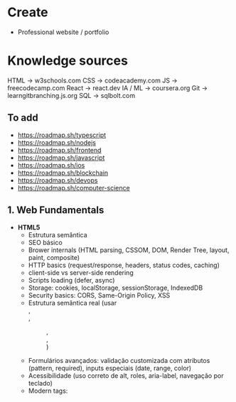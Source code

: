 # Create
- Professional website / portfolio


# Knowledge sources
HTML -> w3schools.com
CSS -> codeacademy.com
JS -> freecodecamp.com
React -> react.dev
IA / ML -> coursera.org
Git -> learngitbranching.js.org
SQL -> sqlbolt.com

## To add
- https://roadmap.sh/typescript
- https://roadmap.sh/nodejs
- https://roadmap.sh/frontend
- https://roadmap.sh/javascript
- https://roadmap.sh/ios
- https://roadmap.sh/blockchain
- https://roadmap.sh/devops
- https://roadmap.sh/computer-science

## 1. Web Fundamentals
- **HTML5**
  - Estrutura semântica
  - SEO básico
  - Brower internals (HTML parsing, CSSOM, DOM, Render Tree, layout, paint, composite)
  - HTTP basics (request/response, headers, status codes, caching)
  - client-side vs server-side rendering
  - Scripts loading (defer, async)
  - Storage: cookies, localStorage, sessionStorage, IndexedDB
  - Security basics: CORS, Same-Origin Policy, XSS
  - Estrutura semântica real (usar <main>, <aside>, <figure>, <article>, <nav>)
  - Formulários avançados: validação customizada com atributos (pattern, required), inputs especiais (date, range, color)
  - Acessibilidade (uso correto de alt, roles, aria-label, navegação por teclado)
  - Modern tags: <template>, <slot>, <dialog>, <canvas>, <svg>
  - SEO básico: meta tags, headings bem estruturados
- **CSS3**
  - SCSS / SASS / LESS
  - Tailwind CSS
  - Box model avançado (shrink/grow no flex, min/max-content, intrinsic sizing)
  - Flexbox e Grid em profundidade (layouts responsivos reais)
  - Position e z-index (stacking context, como o navegador empilha camadas)
  - Transições e animações (@keyframes, easing, performance de animações)
  - Variáveis CSS (--color) + theming (dark/light mode)
  - Pseudo-classes/pseudo-elementos avançados (:nth-of-type, :focus-within, ::before, ::after)
  - Técnicas modernas de responsividade (clamp(), min(), max())
- **JavaScript (Core / Vanilla)**
  - Tipos e escopo
  - Event loop
  - Websockets
  - Server-Sent Events (SSE)
  - Webworkers
  - Event Loop 
    - call stack
    - Web APIs
    - task queue
    - microtasks
  - Arrays
    - ⁠Array Buffer & Typed Arrays
    - ⁠Array Destructuring
    - ⁠Array Methods (map, filter & more)
  - Functions / Methods
    - Arrow Functions vs. Regular Functions
    - ⁠Async / Await
    - ⁠Bitwise Operators
    - ⁠call(), apply(), bind()
    - ⁠Callbacks
  - ⁠Canvas API
  - ⁠Clean Code Practices in JavaScript
  - ⁠Client-Side Routing
  - ⁠Closures
  - ⁠Code Splitting
  - ⁠Cross-Browser Compatibility
  - ⁠Cross-Origin Resource Sharing (CORS)
  - Currying
  - ⁠Custom Events
  - ⁠Debounce vs Throttle
  - ⁠Debouncing and Throttling
  - ⁠Deep vs. Shallow Copy
  - ⁠Design Patterns (Observer, Singleton, Factory, etc.)
  - ⁠Destructuring
  - ⁠Destructuring Assignment
  - ⁠Destructuring Nested Objects/Arrays
  - ⁠DOM Manipulation
  - ⁠Dynamic Imports
  - ⁠Dynamic Typing
  - ⁠Equality Operators (== vs ===)
  - ⁠Error Boundaries (in React.js)
  - ⁠Error Handling (Try/Catch/Throw)
  - ⁠ES6 Features (Arrow Functions, Classes, Modules, Destructuring)
  - ⁠Event Bubbling and Capturing
  - ⁠Event Delegation
  - ⁠Event Handling (addEventListener)
  - ⁠Event Loop
  - ⁠Fetch API
  - ⁠Functions
  - ⁠Generator Functions
  - ⁠Geolocation API
  - ⁠Geolocation vs Location Services
  - ⁠Global and Local Object (window, globalThis)
  - ⁠Hoisting
  - ⁠IIFE (Immediately Invoked Function Expression)
  - ⁠Inheritance (Class-based, Prototype-based)
  - ⁠Intersection Observer API
  - ⁠JavaScript Memory Management (Garbage Collection)
  - ⁠JavaScript vs ECMAScript
  - ⁠JSON (JavaScript Object Notation)
  - ⁠Lazy Loading
  - ⁠Map and Set
  - ⁠Memoization
  - ⁠Methods
  - ⁠Module Pattern
  - ⁠Modules (Import/Export)
  - ⁠MutationObserver
  - ⁠NaN (Not a Number)
  - ⁠Object
  - ⁠Object Literal Shorthand
  - ⁠Object.assign()
  - ⁠Performance Optimization
  - ⁠Polyfills
  - ⁠Promise.all()
  - ⁠Promises
  - ⁠Prototypal Inheritance
  - ⁠RegEx (Regular Expressions)
  - ⁠Scope (Function vs Block Scope)
  - ⁠Service Workers
  - ⁠Set and Map Iteration
  - ⁠Set vs Map
  - ⁠SetTimeout and SetInterval
  - ⁠Shadow DOM
  - ⁠Template Literals
  - ⁠Shadowing
  - ⁠Spread & Rest Operators
  - ⁠Strict Mode
  - ⁠SVG Manipulation
  - ⁠Web Workers & WebSockets
  - ⁠This Keyword
  - ⁠Boolean Values
  - ⁠let, var & const
  - ⁠Type Coercion vs Type Conversion
  - ⁠URL API (URLSearchParams, URL objects)
  - ⁠WeakMap & WeakSet
  - ⁠Web Animations
  - ⁠localStorage & sessionStorage
  - A. Fundamentos do JS
    - Tipos, coercion, == vs ===
    - Scope, closures, hoisting, contexto (this)
    - Prototypes, herança, classes ES6
    - Funções: declarativas, arrow, callbacks
  - B. DOM e Eventos
    - Seleção/manipulação (querySelector, classList, style)
    - Criação dinâmica (createElement, appendChild)
    - Event bubbling, capturing, delegation
    - Custom events (new CustomEvent)
  - C. Async e Browser APIs
    - setTimeout, setInterval, Promise, async/await
    - Fetch API, tratamento de erros (try/catch)
    - Web APIs: Geolocation, Clipboard, IntersectionObserver, MutationObserver
    - WebSockets / EventSource (SSE)
  - D. Patterns
    - Módulos (import/export)
    - Observer Pattern (pub/sub em vanilla)
    - Factory e Singleton com funções/classes
    - Debounce & Throttle
  - 5️⃣ Web Components & Arquitetura sem Framework
    - Custom Elements (customElements.define)
    - Shadow DOM (encapsulamento de estilo e DOM)
    - Slots e <template>
    - Como organizar componentes reutilizáveis
    - State management simples (eventos + pub/sub)
- **TypeScript**
  - Tipagem estática
  - Interfaces e generics
- **Git**
  - Fluxos: monorepo, trunk-based
  - GitHub / GitLab
- **CLI & Shells**
  - Bash / Zsh
  - Scripts básicos
- **Networking**
  - HTTP / HTTPS
  - DNS
  - REST vs RPC
- **Browser**


---

## 2. Frontend Moderno
- **React**
  - Hooks
  - Hydration
  - Context API
  - State management
    - Redux
    - Zustand
    - SSR state management
  - UI libraries: Material UI
  - Storybook & Design Systems
  - Testing
    - Jest
    - React Testing Library (RTL)
    - Cypress
  - Other
    - ESLint
    - Preetier
  - Advanced react patterns
  - Performance
    - Optimization
    - Monitoring
  - 

- **React Native**
- **Vue (overview)**
- **Rendering Models**
  - CSR / SSR / SSG / Dynamic
  - Next.js
  - Gatsby
- **ThreeJs**
- **Build Tools**
  - Webpack
  - Babel
  - Vite
- **Web3**

---

## 3. Backend
- **Node.js**
  - Package managers: NPM, Yarn, PNPM
  - Express.js (fundamentos)
  - Nest.js
- **APIs**
  - REST APIs
  - GraphQL
  - Autenticação & Autorização
    - JWT
    - OAuth2
- **Banco de Dados**
  - SQL (conceitos e queries)
  - Relational DBs (PostgreSQL, MySQL)
  - NoSQL (MongoDB, conceitos de Document Store)

---

## 4. DevOps & Infra
- **CI / CD**
  - GitHub Actions
  - Jenkins
  - Git Hooks
  - NGINX
- **Containers**
  - Docker (build, volumes, networking)
  - Kubernetes
- **Cloud (overview)**
  - AWS/GCP/Azure (EC2, S3, Lambda)
  - Terraform
- **Observabilidade**
  - Logging & Monitoring (conceitos)

---

## 5. Computer Science Basics
- **Estruturas de Dados**
  - Arrays, Linked Lists
  - Stacks & Queues
  - Trees & Graphs
  - Hash Tables
- **Algoritmos**
  - Sorting & Searching
  - Recursion
  - Dynamic Programming (introdução)
- **Complexidade**
  - Big-O Notation
- **Sistemas Operacionais**
  - Processos vs Threads
  - Memória (stack, heap, paginação, pointers)
  - Concorrência
- **Networking avançado**
  - TCP vs UDP
  - Sockets
  - Protocolos comuns (HTTP/2, WebSocket)
- **Kernel Etc / Lower levels**

---

## 6. Portfolio & Soft Skills
- Build a professional website / portfolio
- Practical projects with public GitHub repositories
- Technical English (explain code, diagrams, interviews)
- Interviews
  - Technical (LeetCode / HackerRank)
  - Behavioral (STAR method)


## 7. My website
- Daily Reads
  - https://netflixtechblog.com/
  - https://highscalability.com/
  - https://stripe.com/blog/engineering